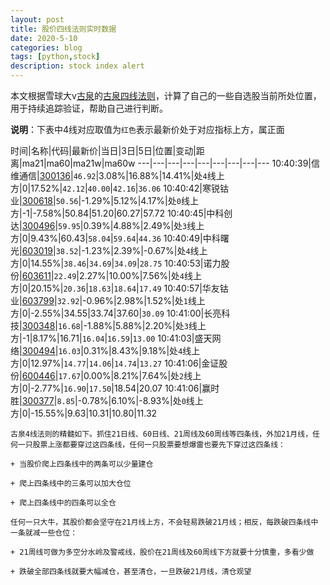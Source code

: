 ```yaml
---
layout: post
title: 股价四线法则实时数据
date: 2020-5-10
categories: blog
tags: [python,stock]
description: stock index alert
---
```



本文根据雪球大v[古泉](https://xueqiu.com/u/7148646888)的[古泉四线法则](https://xueqiu.com/7148646888/130498192)，计算了自己的一些自选股当前所处位置，用于持续追踪验证，帮助自己进行判断。

**说明**：下表中4线对应取值为`红色`表示最新价处于对应指标上方，属正面

时间|名称|代码|最新价|当日|3日|5日|位置|变动|距离|ma21|ma60|ma21w|ma60w
---|---|---|---|---|---|---|---|---
10:40:39|信维通信|[300136](https://xueqiu.com/S/SZ300136)|`46.92`|3.08%|16.88%|14.41%|处`4`线上方|0|17.52%|`42.12`|`40.00`|`42.16`|`36.06`
10:40:42|寒锐钴业|[300618](https://xueqiu.com/S/SZ300618)|`50.56`|-1.29%|5.12%|4.17%|处`0`线上方|-1|-7.58%|50.84|51.20|60.27|57.72
10:40:45|中科创达|[300496](https://xueqiu.com/S/SZ300496)|`59.95`|0.39%|4.88%|2.49%|处`3`线上方|0|9.43%|60.43|`58.04`|`59.64`|`44.36`
10:40:49|中科曙光|[603019](https://xueqiu.com/S/SH603019)|`38.52`|-1.23%|2.39%|-0.67%|处`4`线上方|0|14.55%|`38.46`|`34.69`|`34.09`|`28.75`
10:40:53|诺力股份|[603611](https://xueqiu.com/S/SH603611)|`22.49`|2.27%|10.00%|7.56%|处`4`线上方|0|20.15%|`20.36`|`18.63`|`18.64`|`17.49`
10:40:57|华友钴业|[603799](https://xueqiu.com/S/SH603799)|`32.92`|-0.96%|2.98%|1.52%|处`1`线上方|0|-2.55%|34.55|33.74|37.60|`30.09`
10:41:00|长亮科技|[300348](https://xueqiu.com/S/SZ300348)|`16.68`|-1.88%|5.88%|2.20%|处`3`线上方|-1|8.17%|16.71|`16.04`|`16.59`|`13.00`
10:41:03|盛天网络|[300494](https://xueqiu.com/S/SZ300494)|`16.03`|0.31%|8.43%|9.18%|处`4`线上方|0|12.97%|`14.77`|`14.06`|`14.74`|`13.27`
10:41:06|金证股份|[600446](https://xueqiu.com/S/SH600446)|`17.67`|0.00%|8.21%|7.64%|处`2`线上方|0|-2.77%|`16.90`|`17.50`|18.54|20.07
10:41:06|赢时胜|[300377](https://xueqiu.com/S/SZ300377)|`8.85`|-0.78%|6.10%|-8.93%|处`0`线上方|0|-15.55%|9.63|10.31|10.80|11.32

```
古泉4线法则的精髓如下。抓住21日线、60日线、21周线及60周线等四条线，外加21月线，任何一只股票上涨都要穿过这四条线，任何一只股票要想爆雷也要先下穿过这四条线：

+ 当股价爬上四条线中的两条可以少量建仓

+ 爬上四条线中的三条可以加大仓位

+ 爬上四条线中的四条可以全仓

任何一只大牛，其股价都会坚守在21月线上方，不会轻易跌破21月线；相反，每跌破四条线中一条就减一些仓位：

+ 21周线可做为多空分水岭及警戒线，股价在21周线及60周线下方就要十分慎重，多看少做

+ 跌破全部四条线就要大幅减仓，甚至清仓，一旦跌破21月线，清仓观望
```